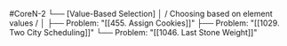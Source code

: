 #CoreN-2
└── [Value-Based Selection]
    │   / Choosing based on element values /
    │
    ├── Problem: "[[455. Assign Cookies]]"
    ├── Problem: "[[1029. Two City Scheduling]]"
    └── Problem: "[[1046. Last Stone Weight]]"